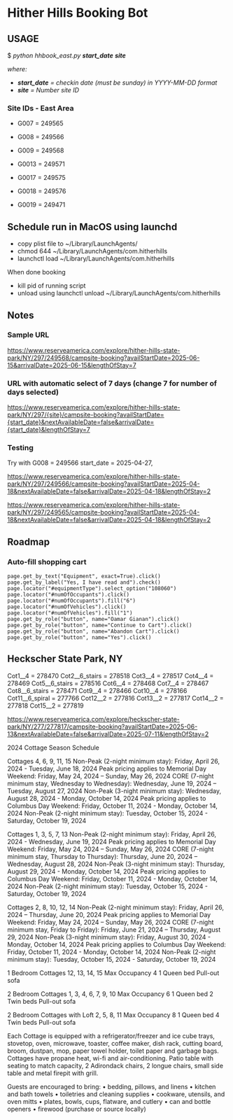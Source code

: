 # Hither Hills Booking Bot

## USAGE

$ *python hhbook_east.py __start_date__ __site__*

*where:*

- *__start_date__ = checkin date (must be sunday) in YYYY-MM-DD format*
- *__site__ = Number site ID*

### Site IDs - East Area

- G007 = 249565
- G008 = 249566
- G009 = 249568
- G0013 = 249571

- G0017 = 249575
- G0018 = 249576
- G0019 = 249471
  
## Schedule run in MacOS using launchd

- copy plist file to ~/Library/LaunchAgents/
- chmod 644 ~/Library/LaunchAgents/com.hitherhills
- launchctl load ~/Library/LaunchAgents/com.hitherhills

When done booking

- kill pid of running script
- unload using launchctl unload ~/Library/LaunchAgents/com.hitherhills

## Notes

### Sample URL

<https://www.reserveamerica.com/explore/hither-hills-state-park/NY/297/249568/campsite-booking?availStartDate=2025-06-15&arrivalDate=2025-06-15&lengthOfStay=7>

### URL with automatic select of 7 days (change 7 for number of days selected)

<https://www.reserveamerica.com/explore/hither-hills-state-park/NY/297/{site}/campsite-booking?availStartDate={start_date}&nextAvailableDate=false&arrivalDate={start_date}&lengthOfStay=7>

### Testing

Try with
G008 = 249566
start_date = 2025-04-27,

<https://www.reserveamerica.com/explore/hither-hills-state-park/NY/297/249566/campsite-booking?availStartDate=2025-04-18&nextAvailableDate=false&arrivalDate=2025-04-18&lengthOfStay=2>

<https://www.reserveamerica.com/explore/hither-hills-state-park/NY/297/249565/campsite-booking?availStartDate=2025-04-18&nextAvailableDate=false&arrivalDate=2025-04-18&lengthOfStay=2>

## Roadmap

### Auto-fill shopping cart

    page.get_by_text("Equipment", exact=True).click()
    page.get_by_label("Yes, I have read and").check()
    page.locator("#equipmentType").select_option("108060")
    page.locator("#numOfOccupants").click()
    page.locator("#numOfOccupants").fill("6")
    page.locator("#numOfVehicles").click()
    page.locator("#numOfVehicles").fill("1")
    page.get_by_role("button", name="Oamar Gianan").click()
    page.get_by_role("button", name="Continue to Cart").click()
    page.get_by_role("button", name="Abandon Cart").click()
    page.get_by_role("button", name="Yes").click()

## Heckscher State Park, NY

Cot1__4 = 278470
Cot2__6_stairs = 278518
Cot3__4 = 278517
Cot4__4 = 278469
Cot5__6_stairs = 278516
Cot6__4 = 278468
Cot7__4 = 278467
Cot8__6_stairs = 278471
Cot9__4 = 278466
Cot10__4 = 278166
Cot11__6_spiral = 277766
Cot12__2 = 277816
Cot13__2 = 277817
Cot14__2 = 277818
Cot15__2 = 277819

<https://www.reserveamerica.com/explore/heckscher-state-park/NY/277/277817/campsite-booking?availStartDate=2025-06-13&nextAvailableDate=false&arrivalDate=2025-07-11&lengthOfStay=2>

2024 Cottage Season Schedule

Cottages 4, 6, 9, 11, 15
Non-Peak (2-night minimum stay): Friday, April 26, 2024 - Tuesday, June 18, 2024
Peak pricing applies to Memorial Day Weekend: Friday, May 24, 2024 – Sunday, May 26, 2024
CORE (7-night minimum stay, Wednesday to Wednesday): Wednesday, June 19, 2024 – Tuesday, August 27, 2024
Non-Peak (3-night minimum stay): Wednesday, August 28, 2024 - Monday, October 14, 2024
Peak pricing applies to Columbus Day Weekend: Friday, October 11, 2024 - Monday, October 14, 2024
Non-Peak (2-night minimum stay): Tuesday, October 15, 2024 - Saturday, October 19, 2024

Cottages 1, 3, 5, 7, 13
Non-Peak (2-night minimum stay): Friday, April 26, 2024 - Wednesday, June 19, 2024
Peak pricing applies to Memorial Day Weekend: Friday, May 24, 2024 – Sunday, May 26, 2024
CORE (7-night minimum stay, Thursday to Thursday): Thursday, June 20, 2024 – Wednesday, August 28, 2024
Non-Peak (3-night minimum stay): Thursday, August 29, 2024 - Monday, October 14, 2024
Peak pricing applies to Columbus Day Weekend: Friday, October 11, 2024 - Monday, October 14, 2024
Non-Peak (2-night minimum stay): Tuesday, October 15, 2024 - Saturday, October 19, 2024

Cottages 2, 8, 10, 12, 14
Non-Peak (2-night minimum stay): Friday, April 26, 2024 – Thursday, June 20, 2024
Peak pricing applies to Memorial Day Weekend: Friday, May 24, 2024 – Sunday, May 26, 2024
CORE (7-night minimum stay, Friday to Friday): Friday, June 21, 2024 – Thursday, August 29, 2024
Non-Peak (3-night minimum stay): Friday, August 30, 2024 - Monday, October 14, 2024
Peak pricing applies to Columbus Day Weekend: Friday, October 11, 2024 - Monday, October 14, 2024
Non-Peak (2-night minimum stay): Tuesday, October 15, 2024 - Saturday, October 19, 2024

1 Bedroom Cottages
12, 13, 14, 15
Max Occupancy 4
1 Queen bed
Pull-out sofa

2 Bedroom Cottages
1, 3, 4, 6, 7, 9, 10
Max Occupancy 6
1 Queen bed
2 Twin beds
Pull-out sofa

2 Bedroom Cottages with Loft
2, 5, 8, 11
Max Occupancy 8
1 Queen bed
4 Twin beds
Pull-out sofa

Each Cottage is equipped with a refrigerator/freezer and ice cube trays, stovetop, oven, microwave, toaster, coffee maker, dish rack, cutting board, broom, dustpan, mop, paper towel holder, toilet paper and garbage bags.
Cottages have propane heat, wi-fi and air-conditioning.
Patio table with seating to match capacity, 2 Adirondack chairs, 2 longue chairs, small side table and metal firepit with grill.

Guests are encouraged to bring:
• bedding, pillows, and linens
• kitchen and bath towels
• toiletries and cleaning supplies
• cookware, utensils, and oven mitts
• plates, bowls, cups, flatware, and cutlery
• can and bottle openers
• firewood (purchase or source locally)
